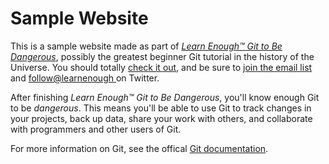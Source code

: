 # Sample Website

This is a sample website made as part of [*Learn Enough™ Git to Be
Dangerous*](http://learnenough.com/git-tutorial), possibly the
greatest
beginner Git tutorial in the history of the Universe. You should
totally [
check it out](http://learnenough.com/git-tutorial), and be sure to
[join
the email list](http://learnenough.com/#email_list) and [follow@learnenough
](http://twitter.com/learnenough) on Twitter.

After finishing *Learn Enough™ Git to Be Dangerous*, you'll know
enough Git
to be *dangerous*. This means you'll be able to use Git to track
changes in
your projects, back up data, share your work with others, and
collaborate
with programmers and other users of Git.

For more information on Git, see the offical [Git documentation](https://git-scm.com/).
